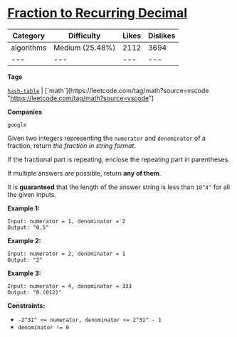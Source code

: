 [Fraction to Recurring Decimal](https://leetcode.com/problems/fraction-to-recurring-decimal/description/ "https://leetcode.com/problems/fraction-to-recurring-decimal/description/")
====================================================================================================================================================================================

| Category | Difficulty | Likes | Dislikes |
| --- |  --- |  --- |  --- |
| algorithms | Medium (25.48%) | 2112 | 3694 |
| --- |  --- |  --- |  --- |

**Tags**

[`hash-table`](https://leetcode.com/tag/hash-table?source=vscode "https://leetcode.com/tag/hash-table?source=vscode") | [`math`](https://leetcode.com/tag/math?source=vscode "https://leetcode.com/tag/math?source=vscode")

**Companies**

`google`

Given two integers representing the `numerator` and `denominator` of a fraction, return *the fraction in string format*.

If the fractional part is repeating, enclose the repeating part in parentheses.

If multiple answers are possible, return **any of them**.

It is **guaranteed** that the length of the answer string is less than `10^4^` for all the given inputs.

**Example 1:**

```
Input: numerator = 1, denominator = 2
Output: "0.5"
```

**Example 2:**

```
Input: numerator = 2, denominator = 1
Output: "2"
```

**Example 3:**

```
Input: numerator = 4, denominator = 333
Output: "0.(012)"
```

**Constraints:**

-   `-2^31^ <= numerator, denominator <= 2^31^ - 1`
-   `denominator != 0`